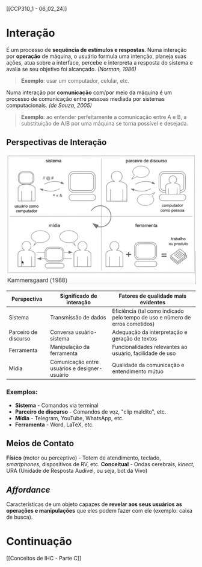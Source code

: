 [[CCP310_1 - 06_02_24]]
# Interação
É um processo de **sequência de estímulos e respostas**.
Numa interação por **operação** de máquina, o usuário formula uma intenção, planeja suas ações, atua sobre a interface, percebe e interpreta a resposta do sistema e avalia se seu objetivo foi alcançado. *(Norman, 1986)*
> **Exemplo**: usar um computador, celular, etc.

Numa interação por **comunicação** com/por meio da máquina é um processo de comunicação entre pessoas mediada por sistemas computacionais. *(de Souza, 2005)*
> **Exemplo**: ao entender perfeitamente a comunicação entre A e B, a substituição de A/B por uma máquina se torna possível e desejada.
## Perspectivas de Interação

<img src="../../../Screenshots/Pasted image 20250212213816.png"/>


| Perspectiva          | Significado de interação                      | Fatores de qualidade mais evidentes                                          |
| -------------------- | --------------------------------------------- | ---------------------------------------------------------------------------- |
| Sistema              | Transmissão de dados                          | Eficiência (tal como indicado pelo tempo de uso e número de erros cometidos) |
| Parceiro de discurso | Conversa usuário-sistema                      | Adequação da interpretação e geração de textos                               |
| Ferramenta           | Manipulação da ferramenta                     | Funcionalidades relevantes ao usuário, facilidade de uso                     |
| Mídia                | Comunicação entre usuários e designer-usuário | Qualidade da comunicação e entendimento mútuo                                |

### Exemplos:
- **Sistema** - Comandos via terminal
- **Parceiro de discurso** - Comandos de voz, "clip maldito", etc.
- **Mídia** - Telegram, YouTube, WhatsApp, etc.
- **Ferramenta** - Word, LaTeX, etc.

## Meios de Contato
**Físico** (motor ou perceptivo) - Totem de atendimento, teclado, *smartphones*, dispositivos de RV, etc.
**Conceitual** - Ondas cerebrais, *kinect*, URA (Unidade de Resposta Audível, ou seja, bot da Vivo)

## *Affordance*
Características de um objeto capazes de **revelar aos seus usuários as operações e manipulações** que eles podem fazer com ele (exemplo: caixa de busca).

# Continuação
[[Conceitos de IHC - Parte C]]